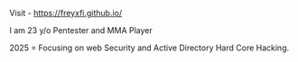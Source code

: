 Visit - https://freyxfi.github.io/

I am 23 y/o Pentester and MMA Player 

2025 = Focusing on web Security and Active Directory Hard Core Hacking.
